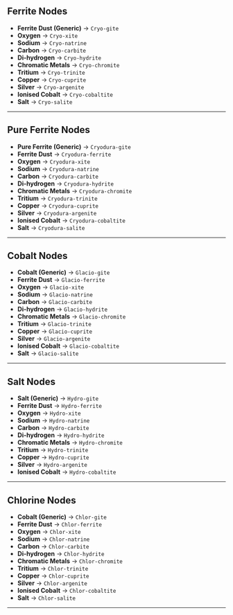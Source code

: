 ## Ferrite Nodes

- **Ferrite Dust (Generic)** -> `Cryo-gite`
- **Oxygen** -> `Cryo-xite`
- **Sodium** -> `Cryo-natrine`
- **Carbon** -> `Cryo-carbite`
- **Di-hydrogen** -> `Cryo-hydrite`
- **Chromatic Metals** -> `Cryo-chromite`
- **Tritium** -> `Cryo-trinite`
- **Copper** -> `Cryo-cuprite`
- **Silver** -> `Cryo-argenite`
- **Ionised Cobalt** -> `Cryo-cobaltite`
- **Salt** -> `Cryo-salite`
---
## Pure Ferrite Nodes

- **Pure Ferrite (Generic)** -> `Cryodura-gite`
- **Ferrite Dust** -> `Cryodura-ferrite`
- **Oxygen** -> `Cryodura-xite`
- **Sodium** -> `Cryodura-natrine`
- **Carbon** -> `Cryodura-carbite`
- **Di-hydrogen** -> `Cryodura-hydrite`
- **Chromatic Metals** -> `Cryodura-chromite`
- **Tritium** -> `Cryodura-trinite`
- **Copper** -> `Cryodura-cuprite`
- **Silver** -> `Cryodura-argenite`
- **Ionised Cobalt** -> `Cryodura-cobaltite`
- **Salt** -> `Cryodura-salite`
---
## Cobalt Nodes

- **Cobalt (Generic)** -> `Glacio-gite`
- **Ferrite Dust** -> `Glacio-ferrite`
- **Oxygen** -> `Glacio-xite`
- **Sodium** -> `Glacio-natrine`
- **Carbon** -> `Glacio-carbite`
- **Di-hydrogen** -> `Glacio-hydrite`
- **Chromatic Metals** -> `Glacio-chromite`
- **Tritium** -> `Glacio-trinite`
- **Copper** -> `Glacio-cuprite`
- **Silver** -> `Glacio-argenite`
- **Ionised Cobalt** -> `Glacio-cobaltite`
- **Salt** -> `Glacio-salite`
---
## Salt Nodes

- **Salt (Generic)** -> `Hydro-gite`
- **Ferrite Dust** -> `Hydro-ferrite`
- **Oxygen** -> `Hydro-xite`
- **Sodium** -> `Hydro-natrine`
- **Carbon** -> `Hydro-carbite`
- **Di-hydrogen** -> `Hydro-hydrite`
- **Chromatic Metals** -> `Hydro-chromite`
- **Tritium** -> `Hydro-trinite`
- **Copper** -> `Hydro-cuprite`
- **Silver** -> `Hydro-argenite`
- **Ionised Cobalt** -> `Hydro-cobaltite`
---
## Chlorine Nodes

- **Cobalt (Generic)** -> `Chlor-gite`
- **Ferrite Dust** -> `Chlor-ferrite`
- **Oxygen** -> `Chlor-xite`
- **Sodium** -> `Chlor-natrine`
- **Carbon** -> `Chlor-carbite`
- **Di-hydrogen** -> `Chlor-hydrite`
- **Chromatic Metals** -> `Chlor-chromite`
- **Tritium** -> `Chlor-trinite`
- **Copper** -> `Chlor-cuprite`
- **Silver** -> `Chlor-argenite`
- **Ionised Cobalt** -> `Chlor-cobaltite`
- **Salt** -> `Chlor-salite`
---